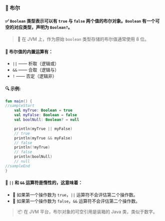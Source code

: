 ### 🔄 布尔
#### ✅ <code>Boolean</code> 类型表示可以有 <code>true</code> 与 <code>false</code> 两个值的布尔对象。<code>Boolean</code> 有一个可空的对应类型，声明为 <code>Boolean?</code>。

> 💾 在 JVM 上，作为原始 <code>boolean</code> 类型存储的布尔值通常使用 8 位。

#### 🧮 布尔值的内置运算有：

- <code>||</code> —— 析取（逻辑或）
- <code>&&</code> —— 合取（逻辑与）
- <code>!</code> —— 否定（逻辑非）

#### 🔍 示例:

```kotlin
fun main() {
//sampleStart
    val myTrue: Boolean = true
    val myFalse: Boolean = false
    val boolNull: Boolean? = null

    println(myTrue || myFalse)
    // true
    println(myTrue && myFalse)
    // false
    println(!myTrue)
    // false
    println(boolNull)
    // null
//sampleEnd
}
```

#### 🦥 <code>||</code> 和 <code>&&</code> 运算符是惰性的，这意味着：

- 🚫 如果第一个操作数为 <code>true</code>，<code>||</code> 运算符不会评估第二个操作数。
- 🚫 如果第一个操作数为 <code>false</code>，<code>&&</code> 运算符不会评估第二个操作数。

> 📦 在 JVM 平台，布尔对象的可空引用是装箱的 Java 类，类似于数字。